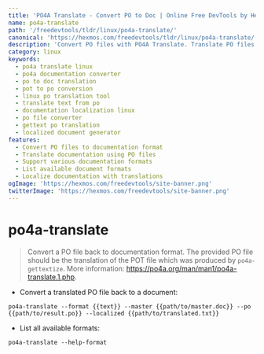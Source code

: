```yaml
---
title: 'PO4A Translate - Convert PO to Doc | Online Free DevTools by Hexmos'
name: po4a-translate
path: '/freedevtools/tldr/linux/po4a-translate/'
canonical: 'https://hexmos.com/freedevtools/tldr/linux/po4a-translate/'
description: 'Convert PO files with PO4A Translate. Translate PO files back to documentation format on Linux. Free online tool, no registration required.'
category: linux
keywords:
  - po4a translate linux
  - po4a documentation converter
  - po to doc translation
  - pot to po conversion
  - linux po translation tool
  - translate text from po
  - documentation localization linux
  - po file converter
  - gettext po translation
  - localized document generator
features:
  - Convert PO files to documentation format
  - Translate documentation using PO files
  - Support various documentation formats
  - List available document formats
  - Localize documentation with translations
ogImage: 'https://hexmos.com/freedevtools/site-banner.png'
twitterImage: 'https://hexmos.com/freedevtools/site-banner.png'
---
```


# po4a-translate

> Convert a PO file back to documentation format.
> The provided PO file should be the translation of the POT file which was produced by `po4a-gettextize`.
> More information: <https://po4a.org/man/man1/po4a-translate.1.php>.

- Convert a translated PO file back to a document:

`po4a-translate --format {{text}} --master {{path/to/master.doc}} --po {{path/to/result.po}} --localized {{path/to/translated.txt}}`

- List all available formats:

`po4a-translate --help-format`
